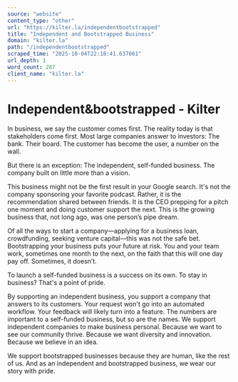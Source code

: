 ```yaml
---
source: "website"
content_type: "other"
url: "https://kilter.la/independentbootstrapped"
title: "Independent and Bootstrapped Business"
domain: "kilter.la"
path: "/independentbootstrapped"
scraped_time: "2025-10-04T22:18:41.637861"
url_depth: 1
word_count: 287
client_name: "kilter.la"
---
```


# Independent&bootstrapped - Kilter

In business, we say the customer comes first. The reality today is that stakeholders come first. Most large companies answer to investors: The bank. Their board. The customer has become the user, a number on the wall.

But there is an exception: The independent, self-funded business. The company built on little more than a vision.

This business might not be the first result in your Google search. It's not the company sponsoring your favorite podcast. Rather, it is the recommendation shared between friends. It is the CEO prepping for a pitch one moment and doing customer support the next. This is the growing business that, not long ago, was one person’s pipe dream.

Of all the ways to start a company—applying for a business loan, crowdfunding, seeking venture capital—this was not the safe bet. Bootstrapping your business puts your future at risk. You and your team work, sometimes one month to the next, on the faith that this will one day pay off. Sometimes, it doesn’t.

To launch a self-funded business is a success on its own. To stay in business? That's a point of pride.

By supporting an independent business, you support a company that answers to its customers. Your request won't go into an automated workflow. Your feedback will likely turn into a feature. The numbers are important to a self-funded business, but so are the names. We support independent companies to make business personal. Because we want to see our community thrive. Because we want diversity and innovation. Because we believe in an idea.

We support bootstrapped businesses because they are human, like the rest of us. And as an independent and bootstrapped business, we wear our story with pride.